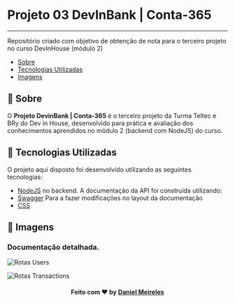 # Projeto 03 DevInBank | Conta-365
---

Repositório criado  com objetivo de obtenção de nota para o terceiro projeto  no curso DevInHouse (módulo 2)

- [Sobre](#sobre)
- [Tecnologias Utilizadas](#tecnologias-utilizadas)
- [Imagens](#imagens)

<a id="sobre"></a>

## :bookmark: Sobre

O <strong>Projeto DevinBank | Conta-365</strong> é o terceiro projeto da Turma Teltec e BRy do Dev in House, desenvolvido para prática e avaliação dos conhecimentos aprendidos no módulo 2 (backend com NodeJS) do curso.

<a id="tecnologias-utilizadas"></a>

## :rocket: Tecnologias Utilizadas

O projeto aqui disposto foi desenvolvido utilizando as seguintes tecnologias:
- [NodeJS](https://nodejs.org/en/) no backend.
A documentação da API foi construída utilizando:
- [Swagger](https://swagger.io/)
Para a fazer modificações no layout da documentação
- [CSS](https://www.w3schools.com/css/default.asp)

<a id="imagens"></a>
## :bookmark: Imagens

### Documentação detalhada.

![Rotas Users](screens/users-routes.png?raw=true "Rotas user")

![Rotas Transactions](screens/transactions-routes.png?raw=true "Rotas transactions")


<h4 align="center">
    Feito com ❤️ by <a href="https://www.linkedin.com/in/developer-danielmn/" target="_blank">Daniel Meireles</a>
</h4>